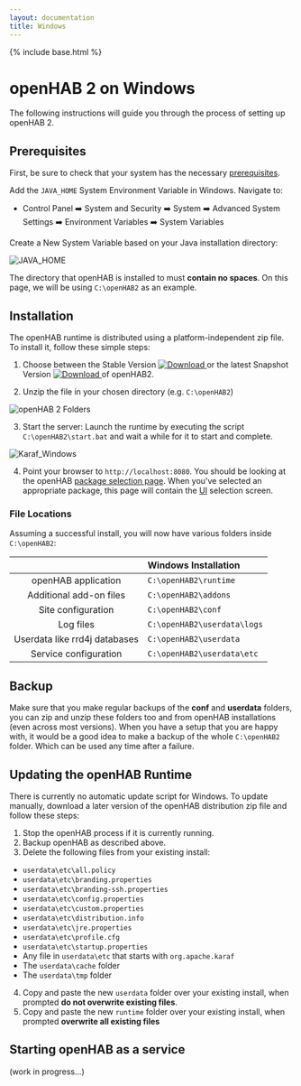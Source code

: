 ```yaml
---
layout: documentation
title: Windows
---
```


{% include base.html %}

# openHAB 2 on Windows

The following instructions will guide you through the process of setting up openHAB 2.

## Prerequisites

First, be sure to check that your system has the necessary [prerequisites]({{base}}/installation/index.html#prerequisites).

Add the `JAVA_HOME` System Environment Variable in Windows. Navigate to:

* Control Panel ➡️ System and Security ➡️ System ➡️ Advanced System Settings ➡️ Environment Variables ➡️ System Variables

Create a New System Variable based on your Java installation directory:

![JAVA_HOME](http://imageshack.com/a/img921/5017/HZjFl6.png)

The directory that openHAB is installed to must **contain no spaces**.
On this page, we will be using `C:\openHAB2` as an example.

## Installation

The openHAB runtime is distributed using a platform-independent zip file. 
To install it, follow these simple steps:

1. Choose between the Stable Version [ ![Download](https://api.bintray.com/packages/openhab/mvn/openhab-distro/images/download.svg) ](https://bintray.com/openhab/mvn/download_file?file_path=org%2Fopenhab%2Fdistro%2Fopenhab%2F2.0.0%2Fopenhab-2.0.0.zip) or the latest Snapshot Version [ ![Download](https://api.bintray.com/packages/openhab/mvn/openhab-distro/images/download.svg?version=2.1.0) ](https://openhab.ci.cloudbees.com/job/openHAB-Distribution/lastSuccessfulBuild/artifact/distributions/openhab/target/openhab-2.1.0-SNAPSHOT.zip) of openHAB2.

2. Unzip the file in your chosen directory (e.g. `C:\openHAB2`)

![openHAB 2 Folders](http://imageshack.com/a/img924/8420/QHo9LU.png)

3. Start the server: Launch the runtime by executing the script `C:\openHAB2\start.bat` and wait a while for it to start and complete.

![Karaf_Windows](http://imageshack.com/a/img921/5466/TOJADy.png)

4. Point your browser to `http://localhost:8080`. You should be looking at the openHAB [package selection page]({{base}}/configuration/packages.html). 
   When you've selected an appropriate package, this page will contain the [UI]({{base}}/addons/uis.html) selection screen.

### File Locations

Assuming a successful install, you will now have various folders inside `C:\openHAB2`:

|                                  | Windows Installation         |
|:--------------------------------:|:-----------------------------|
| openHAB application              | `C:\openHAB2\runtime`        |
| Additional add-on files          | `C:\openHAB2\addons`         |
| Site configuration               | `C:\openHAB2\conf`           |
| Log files                        | `C:\openHAB2\userdata\logs`  |
| Userdata like rrd4j databases    | `C:\openHAB2\userdata`       |
| Service configuration            | `C:\openHAB2\userdata\etc`   |


## Backup

Make sure that you make regular backups of the **conf** and **userdata** folders, you can zip and unzip these folders too and from openHAB installations (even across most versions). 
When you have a setup that you are happy with, it would be a good idea to make a backup of the whole `C:\openHAB2` folder. Which can be used any time after a failure.

## Updating the openHAB Runtime

There is currently no automatic update script for Windows. To update manually, download a later version of the openHAB distribution zip file and follow these steps:

1. Stop the openHAB process if it is currently running.
2. Backup openHAB as described above.
3. Delete the following files from your existing install:
 - `userdata\etc\all.policy`
 - `userdata\etc\branding.properties`
 - `userdata\etc\branding-ssh.properties`
 - `userdata\etc\config.properties`
 - `userdata\etc\custom.properties`
 - `userdata\etc\distribution.info`
 - `userdata\etc\jre.properties`
 - `userdata\etc\profile.cfg`
 - `userdata\etc\startup.properties`
 - Any file in `userdata\etc` that starts with `org.apache.karaf`
 - The `userdata\cache` folder
 - The `userdata\tmp` folder
4. Copy and paste the new `userdata` folder over your existing install, when prompted **do not overwrite existing files**.
5. Copy and paste the new `runtime` folder over your existing install, when prompted **overwrite all existing files**

## Starting openHAB as a service

(work in progress...)
